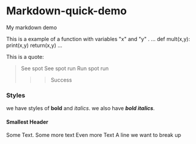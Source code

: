 # Markdown-quick-demo
My markdown demo

This is a example of a function with variables "x" and "y" .
...
def mult(x,y):
  print(x,y)
  return(x,y)
...


This is a quote:
> See spot
> See spot run
> Run spot run
>>> Success

### Styles
we have styles of **bold** and _italics_.
we also have ***bold italics***.

#### Smallest Header
Some Text. Some more text
Even more Text
A line we want to break up
